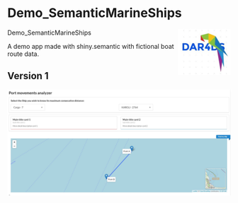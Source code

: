 # Demo_SemanticMarineShips

Demo_SemanticMarineShips <img src='man/figures/logo.jpg' align="right" height="104" />

A demo app made with shiny.semantic with fictional boat route data.

## Version 1

![first prototype of port app](https://github.com/dar4datascience/SemanticMarineShips_Demo/blob/main/project_snapshots/prototype01.jpg)
